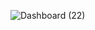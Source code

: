 
![Dashboard (22)](https://github.com/user-attachments/assets/1b48a596-bb1e-4928-9f9a-c54b4e78e987)
